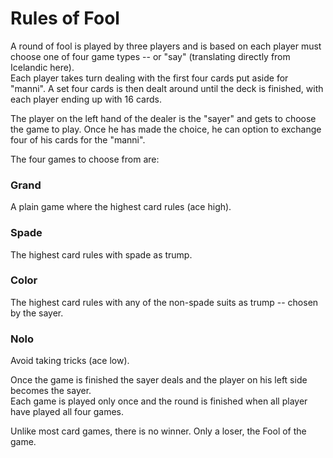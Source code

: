 # Rules of Fool

A round of fool is played by three players and is based on each player must choose one of four game types -- or "say" (translating directly from Icelandic here).  
Each player takes turn dealing with the first four cards put aside for "manni".  A set four cards is then dealt around until the deck is finished, with each player ending up with 16 cards.

The player on the left hand of the dealer is the "sayer" and gets to choose the game to play.  Once he has made the choice, he can option to exchange four of his cards for the "manni".

The four games to choose from are:

### Grand
A plain game where the highest card rules (ace high).

### Spade
The highest card rules with spade as trump.

### Color
The highest card rules with any of the non-spade suits as trump -- chosen by the sayer.

### Nolo
Avoid taking tricks (ace low).

Once the game is finished the sayer deals and the player on his left side becomes the sayer.  
Each game is played only once and the round is finished when all player have played all four games.

Unlike most card games, there is no winner.  Only a loser, the Fool of the game.
